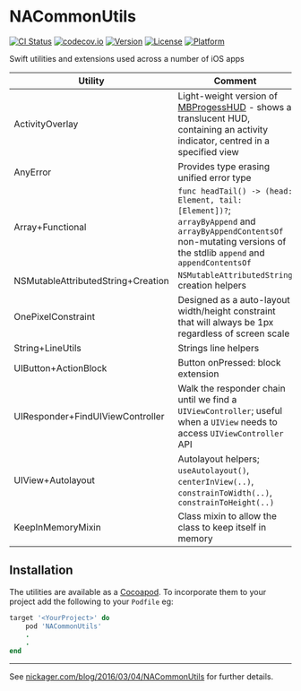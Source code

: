 # NACommonUtils


[![CI Status](http://img.shields.io/travis/NickAger/NACommonUtils.svg?style=flat)](https://travis-ci.org/NickAger/NACommonUtils)
[![codecov.io](https://codecov.io/github/NickAger/NACommonUtils/coverage.svg?branch=master)](https://codecov.io/github/NickAger/NACommonUtils?branch=master)
[![Version](https://img.shields.io/cocoapods/v/NACommonUtils.svg?style=flat)](http://cocoapods.org/pods/NACommonUtils)
[![License](https://img.shields.io/cocoapods/l/NACommonUtils.svg?style=flat)](http://cocoapods.org/pods/NACommonUtils)
[![Platform](https://img.shields.io/cocoapods/p/NACommonUtils.svg?style=flat)](http://cocoapods.org/pods/NACommonUtils)

Swift utilities and extensions used across a number of iOS apps

| Utility | Comment|
|---------|--------|
|ActivityOverlay|Light-weight version of [MBProgessHUD](https://github.com/jdg/MBProgressHUD) - shows a translucent HUD, containing an activity indicator, centred in a specified view|
|AnyError|Provides type erasing unified error type|
|Array+Functional|`func headTail() -> (head: Element, tail: [Element])?`; `arrayByAppend` and `arrayByAppendContentsOf` non-mutating versions of the stdlib `append` and `appendContentsOf` |
|NSMutableAttributedString+Creation|`NSMutableAttributedString` creation helpers|
|OnePixelConstraint|Designed as a auto-layout width/height constraint that will always be 1px regardless of screen scale|
|String+LineUtils|Strings line helpers|
|UIButton+ActionBlock|Button onPressed: block extension|
|UIResponder+FindUIViewController|Walk the responder chain until we find a `UIViewController`; useful when a `UIView` needs to access `UIViewController` API|
|UIView+Autolayout|Autolayout helpers; `useAutolayout()`, `centerInView(..)`, `constrainToWidth(..)`, `constrainToHeight(..) `|
|KeepInMemoryMixin|Class mixin to allow the class to keep itself in memory|

## Installation

The utilities are available as a [Cocoapod](https://cocoapods.org). To incorporate them to your project add the following to your `Podfile` eg:

```ruby
target '<YourProject>' do
    pod 'NACommonUtils'
    .
    .
end
```

---

See [nickager.com/blog/2016/03/04/NACommonUtils](http://nickager.com/blog/2016/03/04/NACommonUtils) for further details.
